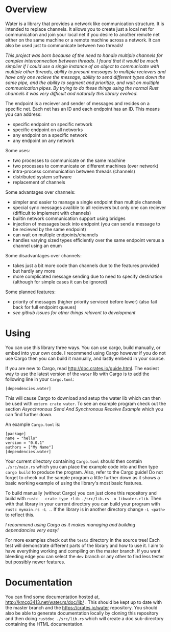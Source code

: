 Overview
==

Water is a library that provides a network like communication structure. It is intended to replace channels. It allows you to create just a local net for communication and join your local net if you desire to another remote net either on the same machine or a remote machine across a network. It can also be used just to communicate between two threads! 

_This project was born because of the need to handle multiple channels for complex interconnection between threads. I found that it would be much simplier if I could use a single instance of an object to communicate with multiple other threads, ability to present messages to multiple recievers and have only one recieve the message, ability to send different types down the same pipe, and the ability to segment and prioritize, and wait on multiple communication pipes. By trying to do these things using the normal Rust channels it was very difficult and naturally this library evolved._

The endpoint is a reciever and sender of messages and resides on a specific net.
Each net has an ID and each endpoint has an ID. This means you can address:

 * specific endpoint on specific network
 * specific endpoint on all networks
 * any endpoint on a specific network
 * any endpoint on any network

Some uses:

 * two processes to communicate on the same machine
 * two processes to communicate on different machines (over network)
 * intra-process communication between threads (channels)
 * distributed system software
 * replacement of channels

Some advantages over channels:

 * simpler and easier to manage a single endpoint than multiple channels
 * special sync messages avalible to all recievers but only one can reciever (difficult to implement with channels)
 * builtin network communication support using bridges
 * injection of messages back into endpoint (you can send a message to be recieved by the same endpoint)
 * can wait on multiple endpoints/channels
 * handles varying sized types efficiently over the same endpoint versus a channel using an enum

Some disadvantages over channels:

 * takes just a bit more code than channels due to the features provided but hardly any more
 * more complicated message sending due to need to specify destination (although for simple cases it can be ignored)

Some planned features:
 * priority of messages (higher priority serviced before lower) (also fail back for full endpoint queues)
 * _see github issues for other things relavent to development_

Using
==

You can use this library three ways. You can use cargo, build manually, or embed into your own code. I recommend
using Cargo however if you do not use Cargo then you can build it manually, and lastly embedd in your source.

If you are new to Cargo, read http://doc.crates.io/guide.html. The easiest way to use the latest version of
the `water` lib with Cargo is to add the following line in your `Cargo.toml`:
    
    [dependencies.water]

This will cause Cargo to download and setup the water lib which can then be used with `extern crate water`. To
see an example program check out the section _Asynchronous Send And Synchronous Receive Example_ which you can
find further down.

An example `Cargo.toml` is:
    
    [package]
    name = "hello"
    version = "0.0.1"
    authors = ["My Name"]
    [dependencies.water]

Your current directory containing `Cargo.toml` should then contain `./src/main.rs` which you can place the example
code into and then type `cargo build` to produce the program. Also, refer to the Cargo guide! Do not forget to check
out the sample program a little further down as it shows a basic working example of using the library's most basic
features.

To build manually (without Cargo) you can just clone this repository and build with `rustc --crate-type rlib ./src/lib.rs -o libwater.rlib`. Then with that library in your current directory you can build your program with `rustc mymain.rs -L .`. If the library is in another directory change `-L <path>` to reflect this. 

_I recommend using Cargo as it makes managing and building dependancies very easy!_

For more examples check out the `tests` directory in the source tree! Each test will demonstrate different parts of the library and how to use it. I aim to have everything working and compiling on the master branch. If you want bleeding edge you can select the `dev` branch or any other to find less tester but possibly newer features.


Documentation
===

You can find some documentation hosted at, http://kmcg3413.net/water.rs/doc/lib/ . This should be kept up to date with the master branch and the https://crates.io/water repository. You should also be able to generate documentation locally by cloning this repository and then doing `rustdoc ./src/lib.rs` which will create a doc sub-directory containing the HTML documentation.
